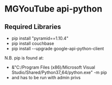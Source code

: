 # MGYouTube api-python

## Required Libraries
- pip install "pyramid==1.10.4"
- pip install couchbase
- pip install --upgrade google-api-python-client

N.B. pip is found at:
- &"C:/Program Files (x86)/Microsoft Visual Studio/Shared/Python37_64/python.exe" -m pip
- and has to be run with admin privs